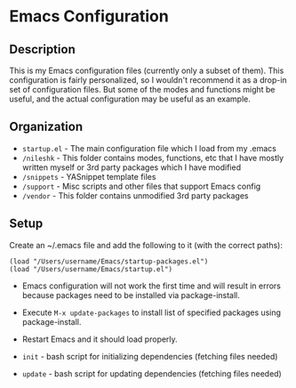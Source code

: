 Emacs Configuration
===================

Description
-----------

This is my Emacs configuration files (currently only a subset of
them).  This configuration is fairly personalized, so I wouldn't
recommend it as a drop-in set of configuration files.  But some of the
modes and functions might be useful, and the actual configuration may
be useful as an example.
    
Organization
------------

* `startup.el` - The main configuration file which I load from my .emacs
* `/nileshk` - This folder contains modes, functions, etc that I have
  mostly written myself or 3rd party packages which I have modified
* `/snippets` - YASnippet template files
* `/support` - Misc scripts and other files that support Emacs config
* `/vendor` - This folder contains unmodified 3rd party packages

Setup
-----

Create an ~/.emacs file and add the following to it (with the correct paths):

    (load "/Users/username/Emacs/startup-packages.el")
    (load "/Users/username/Emacs/startup.el")

* Emacs configuration will not work the first time and will result in
errors because packages need to be installed via package-install.
* Execute `M-x update-packages` to install list of specified packages
using package-install.
* Restart Emacs and it should load properly.

* `init` - bash script for initializing dependencies (fetching files
  needed)
* `update` - bash script for updating dependencies (fetching files
  needed)
